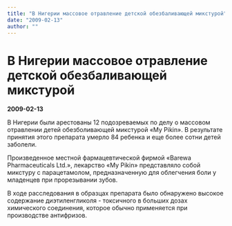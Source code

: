 ```yaml
---
title: "В Нигерии массовое отравление детской обезбаливающей микстурой"
date: "2009-02-13"
author: ""
---
```


# В Нигерии массовое отравление детской обезбаливающей микстурой

**2009-02-13** 

В Нигерии были арестованы 12 подозреваемых по делу о массовом отравлении детей обезболивающей микстурой «My Pikin». В результате принятия этого препарата умерло 84 ребенка и еще более сотни детей заболели.

Произведенное местной фармацевтической фирмой «Barewa Pharmaceuticals Ltd.», лекарство «My Pikin» представляло собой микстуру с парацетамолом, предназначенную для облегчения боли у младенцев при прорезывании зубов.

В ходе расследования в образцах препарата было обнаружено высокое содержание диэтиленгликоля - токсичного в больших дозах химического соединения, которое обычно применяется при производстве антифризов.